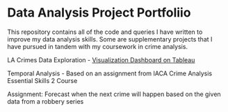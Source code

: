 # Data Analysis Project Portfoliio

This repository contains all of the code and queries I have written to improve my data analysis skills. 
Some are supplementary projects that I have pursued in tandem with my coursework in crime analysis.

LA Crimes Data Exploration - [Visualization Dashboard on Tableau](https://public.tableau.com/app/profile/juliana8712/viz/LACrime2010-2014/Dashboard1)

Temporal Analysis - Based on an assignment from IACA Crime Analysis Essential Skills 2 Course

Assignment: Forecast when the next crime will happen based on the given data from a robbery series
